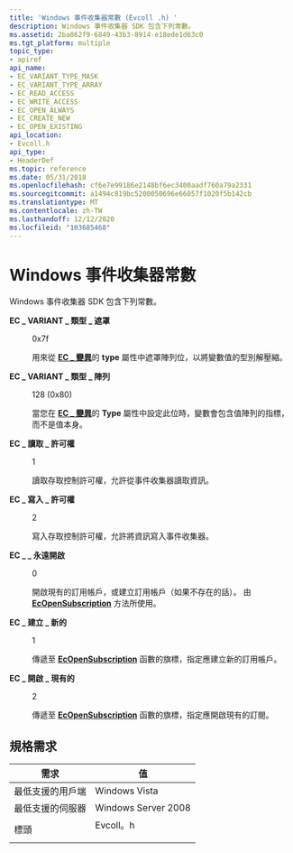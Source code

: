 ```yaml
---
title: 'Windows 事件收集器常數 (Evcoll .h) '
description: Windows 事件收集器 SDK 包含下列常數。
ms.assetid: 2ba862f9-6849-43b3-8914-e18ede1d63c0
ms.tgt_platform: multiple
topic_type:
- apiref
api_name:
- EC_VARIANT_TYPE_MASK
- EC_VARIANT_TYPE_ARRAY
- EC_READ_ACCESS
- EC_WRITE_ACCESS
- EC_OPEN_ALWAYS
- EC_CREATE_NEW
- EC_OPEN_EXISTING
api_location:
- Evcoll.h
api_type:
- HeaderDef
ms.topic: reference
ms.date: 05/31/2018
ms.openlocfilehash: cf6e7e99186e2148bf6ec3400aadf760a79a2331
ms.sourcegitcommit: a1494c819bc5200050696e66057f1020f5b142cb
ms.translationtype: MT
ms.contentlocale: zh-TW
ms.lasthandoff: 12/12/2020
ms.locfileid: "103685468"
---
```

# <a name="windows-event-collector-constants"></a>Windows 事件收集器常數

Windows 事件收集器 SDK 包含下列常數。

<dl> <dt>

<span id="EC_VARIANT_TYPE_MASK"></span><span id="ec_variant_type_mask"></span>**EC \_ VARIANT \_ 類型 \_ 遮罩**
</dt> <dd> <dl> <dt>

0x7f
</dt> <dt>



用來從 [**EC \_ 變異**](/windows/desktop/api/Evcoll/ns-evcoll-ec_variant)的 **type** 屬性中遮罩陣列位，以將變數值的型別解壓縮。


</dt> </dl> </dd> <dt>

<span id="EC_VARIANT_TYPE_ARRAY"></span><span id="ec_variant_type_array"></span>**EC \_ VARIANT \_ 類型 \_ 陣列**
</dt> <dd> <dl> <dt>

128 (0x80) 
</dt> <dt>



當您在 [**EC \_ 變異**](/windows/desktop/api/Evcoll/ns-evcoll-ec_variant)的 **Type** 屬性中設定此位時，變數會包含值陣列的指標，而不是值本身。


</dt> </dl> </dd> <dt>

<span id="EC_READ_ACCESS"></span><span id="ec_read_access"></span>**EC \_ 讀取 \_ 許可權**
</dt> <dd> <dl> <dt>

1
</dt> <dt>



讀取存取控制許可權，允許從事件收集器讀取資訊。


</dt> </dl> </dd> <dt>

<span id="EC_WRITE_ACCESS"></span><span id="ec_write_access"></span>**EC \_ 寫入 \_ 許可權**
</dt> <dd> <dl> <dt>

2
</dt> <dt>



寫入存取控制許可權，允許將資訊寫入事件收集器。


</dt> </dl> </dd> <dt>

<span id="EC_OPEN_ALWAYS"></span><span id="ec_open_always"></span>**EC \_ \_ 永遠開啟**
</dt> <dd> <dl> <dt>

0
</dt> <dt>



開啟現有的訂用帳戶，或建立訂用帳戶（如果不存在的話）。 由 [**EcOpenSubscription**](/windows/desktop/api/Evcoll/nf-evcoll-ecopensubscription) 方法所使用。


</dt> </dl> </dd> <dt>

<span id="EC_CREATE_NEW"></span><span id="ec_create_new"></span>**EC \_ 建立 \_ 新的**
</dt> <dd> <dl> <dt>

1
</dt> <dt>



傳遞至 [**EcOpenSubscription**](/windows/desktop/api/Evcoll/nf-evcoll-ecopensubscription) 函數的旗標，指定應建立新的訂用帳戶。


</dt> </dl> </dd> <dt>

<span id="EC_OPEN_EXISTING"></span><span id="ec_open_existing"></span>**EC \_ 開啟 \_ 現有的**
</dt> <dd> <dl> <dt>

2
</dt> <dt>



傳遞至 [**EcOpenSubscription**](/windows/desktop/api/Evcoll/nf-evcoll-ecopensubscription) 函數的旗標，指定應開啟現有的訂閱。


</dt> </dl> </dd> </dl>

## <a name="requirements"></a>規格需求



| 需求 | 值 |
|-------------------------------------|-------------------------------------------------------------------------------------|
| 最低支援的用戶端<br/> | Windows Vista<br/>                                                            |
| 最低支援的伺服器<br/> | Windows Server 2008<br/>                                                      |
| 標頭<br/>                   | <dl> <dt>Evcoll。h</dt> </dl> |



 

 





